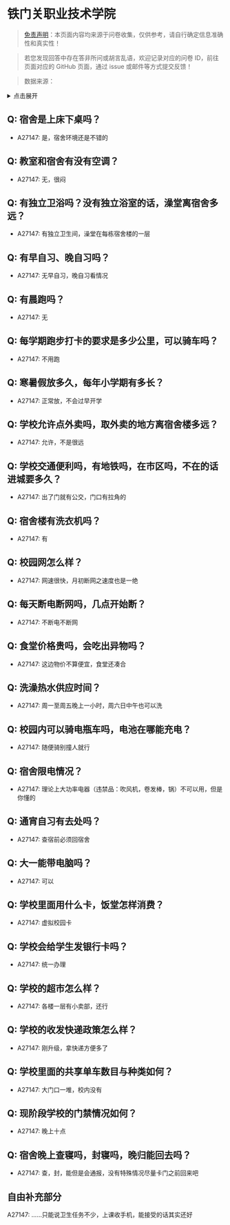 # 铁门关职业技术学院

> [免责声明](https://colleges.chat/#_3)：本页面内容均来源于问卷收集，仅供参考，请自行确定信息准确性和真实性！

> 若您发现回答中存在答非所问或胡言乱语，欢迎记录对应的问卷 ID，前往页面对应的 GitHub 页面，通过 issue 或邮件等方式提交反馈！

> 数据来源：

<details><summary>点击展开</summary>
<ul>
<li>A27147: 匿名 (2024 年 10 月)</li>
</ul>
</details>

## Q: 宿舍是上床下桌吗？

- A27147: 是，宿舍环境还是不错的

## Q: 教室和宿舍有没有空调？

- A27147: 无，很闷

## Q: 有独立卫浴吗？没有独立浴室的话，澡堂离宿舍多远？

- A27147: 有独立卫生间，澡堂在每栋宿舍楼的一层

## Q: 有早自习、晚自习吗？

- A27147: 无早自习，晚自习看情况

## Q: 有晨跑吗？

- A27147: 无

## Q: 每学期跑步打卡的要求是多少公里，可以骑车吗？

- A27147: 不用跑

## Q: 寒暑假放多久，每年小学期有多长？

- A27147: 正常放，不会过早开学

## Q: 学校允许点外卖吗，取外卖的地方离宿舍楼多远？

- A27147: 允许，不是很远

## Q: 学校交通便利吗，有地铁吗，在市区吗，不在的话进城要多久？

- A27147: 出了门就有公交，门口有拉角的

## Q: 宿舍楼有洗衣机吗？

- A27147: 有

## Q: 校园网怎么样？

- A27147: 网速很快，月初断网之速度也是一绝

## Q: 每天断电断网吗，几点开始断？

- A27147: 不断电不断网

## Q: 食堂价格贵吗，会吃出异物吗？

- A27147: 这边物价不算便宜，食堂还凑合

## Q: 洗澡热水供应时间？

- A27147: 周一至周五晚上一小时，周六日中午也可以洗

## Q: 校园内可以骑电瓶车吗，电池在哪能充电？

- A27147: 随便骑别撞人就行

## Q: 宿舍限电情况？

- A27147: 理论上大功率电器（违禁品：吹风机，卷发棒，锅）不可以用，但是你懂的

## Q: 通宵自习有去处吗？

- A27147: 查宿前必须回宿舍

## Q: 大一能带电脑吗？

- A27147: 可以

## Q: 学校里面用什么卡，饭堂怎样消费？

- A27147: 虚拟校园卡

## Q: 学校会给学生发银行卡吗？

- A27147: 统一办理

## Q: 学校的超市怎么样？

- A27147: 各楼一层有小卖部，还行

## Q: 学校的收发快递政策怎么样？

- A27147: 刚升级，拿快递方便多了

## Q: 学校里面的共享单车数目与种类如何？

- A27147: 大门口一堆，校内没有

## Q: 现阶段学校的门禁情况如何？

- A27147: 晚上十点

## Q: 宿舍晚上查寝吗，封寝吗，晚归能回去吗？

- A27147: 查，封，能但是会通报，没有特殊情况尽量卡门之前回来吧

## 自由补充部分

A27147: ……只能说卫生任务不少，上课收手机，能接受的话其实还好